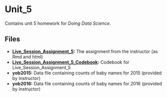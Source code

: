 # Unit_5

Contains unit 5 homework for *Doing Data Science*.

## Files

* **[Live_Session_Assignment_5](http://htmlpreview.github.io/?https://github.com/sjmiller8182/SMU-MSDS-program/blob/master/Homework/Unit_5/Live_Session_Assignment_5.html):** The assignment from the instructor (as Rmd and html)
* **[Live_Session_Assignment_5_Codebook](https://github.com/sjmiller8182/SMU-MSDS-program/blob/master/Homework/Unit_5/Live_Session_Assignement_5_Codebook.md):** Codebook for Live_Session_Assignment_5
* **yob2015:** Data file containing counts of baby names for 2015 (provided by instructor)
* **yob2016:** Data file containing counts of baby names for 2016 (provided by instructor)
